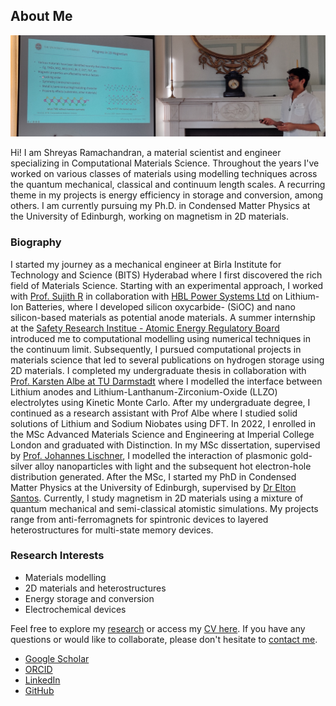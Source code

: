 <h2 class="major">About Me</h2>
<span class="image main"><img src="images/about_page.JPG" alt="" /></span>

Hi! I am Shreyas Ramachandran, a material scientist and engineer specializing in Computational Materials Science. Throughout the years I've worked on various classes of materials using modelling techniques across the quantum mechanical, classical and continuum length scales. A recurring theme in my projects is energy efficiency in storage and conversion, among others. I am currently pursuing my Ph.D. in Condensed Matter Physics at the University of Edinburgh, working on magnetism in 2D materials.

<h3> Biography </h3>

I started my journey as a mechanical engineer at Birla Institute for Technology and Science (BITS) Hyderabad where I first discovered the rich field of Materials Science. Starting with an experimental approach, I worked with <a href="https://www.bits-pilani.ac.in/hyderabad/sujith-r/" target="_blank">Prof. Sujith R</a> in collaboration with <a href="https://hbl.in/" target="_blank">HBL Power Systems Ltd</a> on Lithium-Ion Batteries, where I developed silicon oxycarbide- (SiOC) and nano silicon-based materials as potential anode materials. A summer internship at the <a href="https://aerb.gov.in/english/about-us/safety-research-institute" target="_blank">Safety Research Institue - Atomic Energy Regulatory Board</a> introduced me to computational modelling using numerical techniques in the continuum limit. Subsequently, I pursued computational projects in materials science that led to several publications on hydrogen storage using 2D materials. I completed my undergraduate thesis in collaboration with <a href="https://www.mawi.tu-darmstadt.de/mm/home_mm/index.en.jsp" target="_blank">Prof. Karsten Albe at TU Darmstadt</a> where I modelled the interface between Lithium anodes and Lithium-Lanthanum-Zirconium-Oxide (LLZO) electrolytes using Kinetic Monte Carlo. After my undergraduate degree, I continued as a research assistant with Prof Albe where I studied solid solutions of Lithium and Sodium Niobates using DFT. In 2022, I enrolled in the MSc Advanced Materials Science and Engineering at Imperial College London and graduated with Distinction. In my MSc dissertation, supervised by <a href="https://profiles.imperial.ac.uk/j.lischner" target="_blank">Prof. Johannes Lischner</a>, I modelled the interaction of plasmonic gold-silver alloy nanoparticles with light and the subsequent hot electron-hole distribution generated. After the MSc, I started my PhD in Condensed Matter Physics at the University of Edinburgh, supervised by <a href="https://www.ph.ed.ac.uk/people/elton-santos" target="_blank">Dr Elton Santos</a>. Currently, I study magnetism in 2D materials using a mixture of quantum mechanical and semi-classical atomistic simulations. My projects range from anti-ferromagnets for spintronic devices to layered heterostructures for multi-state memory devices.

<h3>Research Interests</h3>

- Materials modelling
- 2D materials and heterostructures
- Energy storage and conversion
- Electrochemical devices

Feel free to explore my [research](#research) or access my <a href="https://drive.google.com/file/d/1CPxhd3hb_tvFQt6QLjsNNi30oNvvpNy0/view?usp=sharing" target="_blank">CV here</a>. If you have any questions or would like to collaborate, please don't hesitate to [contact me](#contact).

<ul class="icons">
    <li><a href="https://scholar.google.com/citations?hl=en&user=g2rvW98AAAAJ" target="_blank" class="icon brands fa-google"><span class="label">Google Scholar</span></a></li>
    <li><a href="https://orcid.org/0000-0002-1539-1492" target="_blank" class="icon brands fa-orcid"><span class="label">ORCID</span></a></li>
    <li><a href="https://www.linkedin.com/in/shreyas-ramachandran-332468191/" target="_blank" class="icon brands fa-linkedin-in"><span class="label">LinkedIn</span></a></li>
    <li><a href="https://github.com/shreyas-ramachandran" target="_blank" class="icon brands fa-github"><span class="label">GitHub</span></a></li>
</ul>